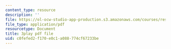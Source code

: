 ```yaml
---
content_type: resource
description: ''
file: https://ol-ocw-studio-app-production.s3.amazonaws.com/courses/res-15-003-shaping-the-future-of-work-15-662x-spring-2016/c0fefed2f170e0c1a088774cf67233be_Q67wzxKElp8.pdf
file_type: application/pdf
resourcetype: Document
title: 3play pdf file
uid: c0fefed2-f170-e0c1-a088-774cf67233be
---
```

